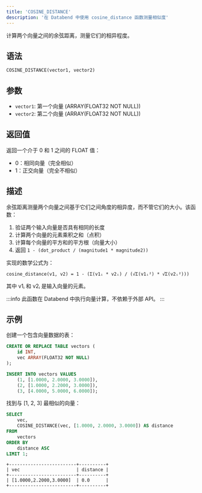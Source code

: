 ```yaml
---
title: 'COSINE_DISTANCE'
description: '在 Databend 中使用 cosine_distance 函数测量相似度'
---
```


计算两个向量之间的余弦距离，测量它们的相异程度。

## 语法

```sql
COSINE_DISTANCE(vector1, vector2)
```

## 参数

- `vector1`: 第一个向量 (ARRAY(FLOAT32 NOT NULL))
- `vector2`: 第二个向量 (ARRAY(FLOAT32 NOT NULL))

## 返回值

返回一个介于 0 和 1 之间的 FLOAT 值：
- 0：相同向量（完全相似）
- 1：正交向量（完全不相似）

## 描述

余弦距离测量两个向量之间基于它们之间角度的相异度，而不管它们的大小。该函数：

1. 验证两个输入向量是否具有相同的长度
2. 计算两个向量的元素乘积之和（点积）
3. 计算每个向量的平方和的平方根（向量大小）
4. 返回 `1 - (dot_product / (magnitude1 * magnitude2))`

实现的数学公式为：

```
cosine_distance(v1, v2) = 1 - (Σ(v1ᵢ * v2ᵢ) / (√Σ(v1ᵢ²) * √Σ(v2ᵢ²)))
```

其中 v1ᵢ 和 v2ᵢ 是输入向量的元素。

:::info
此函数在 Databend 中执行向量计算，不依赖于外部 API。
:::


## 示例

创建一个包含向量数据的表：

```sql
CREATE OR REPLACE TABLE vectors (
    id INT,
    vec ARRAY(FLOAT32 NOT NULL)
);

INSERT INTO vectors VALUES
    (1, [1.0000, 2.0000, 3.0000]),
    (2, [1.0000, 2.2000, 3.0000]),
    (3, [4.0000, 5.0000, 6.0000]);
```

找到与 [1, 2, 3] 最相似的向量：

```sql
SELECT 
    vec, 
    COSINE_DISTANCE(vec, [1.0000, 2.0000, 3.0000]) AS distance
FROM 
    vectors
ORDER BY 
    distance ASC
LIMIT 1;
```

```
+-------------------------+----------+
| vec                     | distance |
+-------------------------+----------+
| [1.0000,2.2000,3.0000]  | 0.0      |
+-------------------------+----------+
```